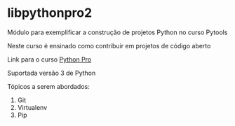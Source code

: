 # libpythonpro2
Módulo para exemplificar a construção de projetos Python no curso Pytools

Neste curso é ensinado como contribuir em projetos de código aberto

Link para o curso [Python Pro](https://www.python.pro.br)

Suportada versão 3 de Python

Tópicos a serem abordados:
 1. Git
 2. Virtualenv
 3. Pip
